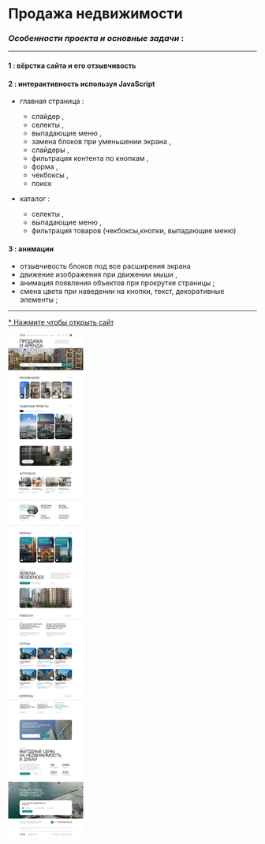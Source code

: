 # Продажа недвижимости

### _Особенности проекта и основные задачи_ : 
***

#### 1 : вёрстка сайта и его отзывчивость
#### 2 : интерактивность используя JavaScript
* главная страница :
  * слайдер , 
  * селекты , 
  * выпадающие меню , 
  * замена блоков при уменьшении экрана , 
  * слайдеры , 
  * фильтрация контента по кнопкам , 
  * форма , 
  * чекбоксы , 
  * поиск

* каталог :
  * селекты , 
  * выпадающие меню , 
  * фильтрация товаров (чекбоксы,кнопки, выпадающие меню)

#### 3 : анимации
* отзывчивость блоков под все расширения экрана
* движение изображения при движении мыши , 
* анимация появления объектов при прокрутке страницы ;
* смена цвета при наведении на кнопки, текст, декоративные элементы ;

***

[* Нажмите чтобы открыть сайт](https://arinawebsite.github.io/realtor/)

![Изображение](/img/realt1.webp)
